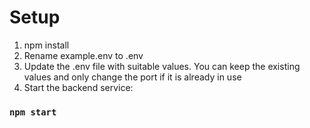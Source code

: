 # Setup

1. npm install
2. Rename example.env to .env
3. Update the .env file with suitable values. You can keep the existing values and only change the port if it is already in use
4. Start the backend service:
### `npm start`




